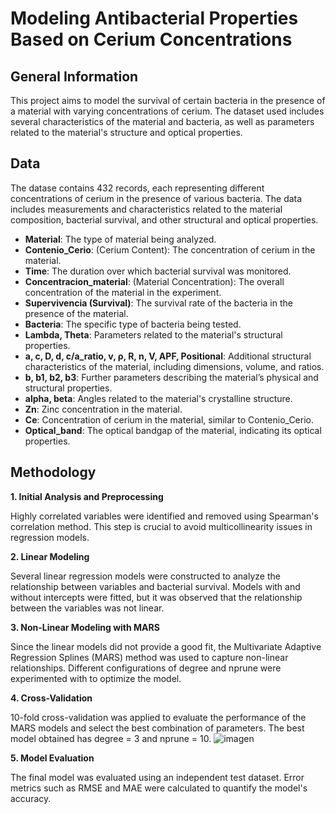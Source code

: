 # Modeling Antibacterial Properties Based on Cerium Concentrations

## General Information
This project aims to model the survival of certain bacteria in the presence of a material with varying concentrations of cerium. The dataset used includes several characteristics of the material and bacteria, as well as parameters related to the material's structure and optical properties.

## Data 
The datase contains 432 records, each representing different concentrations of cerium in the presence of various bacteria. The data includes measurements and characteristics related to the material composition, bacterial survival, and other structural and optical properties.

* **Material**: The type of material being analyzed.
* **Contenio_Cerio**: (Cerium Content): The concentration of cerium in the material.
* **Time**: The duration over which bacterial survival was monitored.
* **Concentracion_material**: (Material Concentration): The overall concentration of the material in the experiment.
* **Supervivencia (Survival)**: The survival rate of the bacteria in the presence of the material.
* **Bacteria**: The specific type of bacteria being tested.
* **Lambda, Theta**: Parameters related to the material's structural properties.
* **a, c, D, d, c/a_ratio, v, ρ, R, n, V, APF, Positional**: Additional structural characteristics of the material, including dimensions, volume, and ratios.
* **b, b1, b2, b3**: Further parameters describing the material’s physical and structural properties.
* **alpha, beta**: Angles related to the material's crystalline structure.
* **Zn**: Zinc concentration in the material.
* **Ce**: Concentration of cerium in the material, similar to Contenio_Cerio.
* **Optical_band**: The optical bandgap of the material, indicating its optical properties.

## Methodology
**1. Initial Analysis and Preprocessing**

Highly correlated variables were identified and removed using Spearman's correlation method. This step is crucial to avoid multicollinearity issues in regression models.

**2. Linear Modeling**

Several linear regression models were constructed to analyze the relationship between variables and bacterial survival. Models with and without intercepts were fitted, but it was observed that the relationship between the variables was not linear.

**3. Non-Linear Modeling with MARS**

Since the linear models did not provide a good fit, the Multivariate Adaptive Regression Splines (MARS) method was used to capture non-linear relationships. Different configurations of degree and nprune were experimented with to optimize the model.

**4. Cross-Validation**

10-fold cross-validation was applied to evaluate the performance of the MARS models and select the best combination of parameters. The best model obtained has degree = 3 and nprune = 10.
![imagen](https://github.com/user-attachments/assets/7f084d88-95d4-49ab-9b75-ad03efb62d5e)


**5. Model Evaluation**

The final model was evaluated using an independent test dataset. Error metrics such as RMSE and MAE were calculated to quantify the model's accuracy.
